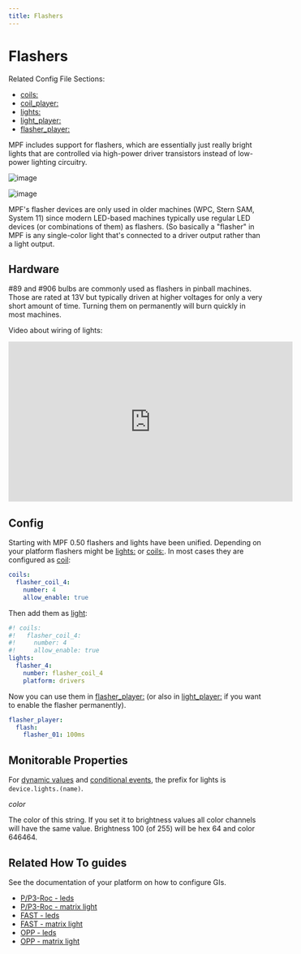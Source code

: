 ```yaml
---
title: Flashers
---
```


# Flashers


Related Config File Sections:

* [coils:](../../config/coils.md)
* [coil_player:](../../config/coil_player.md)
* [lights:](../../config/lights.md)
* [light_player:](../../config/light_player.md)
* [flasher_player:](../../config/flasher_player.md)

MPF includes support for flashers, which are essentially just really
bright lights that are controlled via high-power driver transistors
instead of low-power lighting circuitry.

![image](../images/flasher1.jpg)

![image](../images/flasher2.jpg)

MPF's flasher devices are only used in older machines (WPC, Stern SAM,
System 11) since modern LED-based machines typically use regular LED
devices (or combinations of them) as flashers. (So basically a
"flasher" in MPF is any single-color light that's connected to a
driver output rather than a light output.

## Hardware

\#89 and \#906 bulbs are commonly used as flashers in pinball machines.
Those are rated at 13V but typically driven at higher voltages for only
a very short amount of time. Turning them on permanently will burn
quickly in most machines.

Video about wiring of lights:

<div class="video-wrapper">
<iframe width="560" height="315" src="https://www.youtube.com/embed/C9GzkMduEKY" title="YouTube video player" frameborder="0" allow="accelerometer; autoplay; clipboard-write; encrypted-media; gyroscope; picture-in-picture" allowfullscreen></iframe>
</div>

## Config

Starting with MPF 0.50 flashers and lights have been unified. Depending
on your platform flashers might be [lights:](../../config/lights.md) or [coils:](../../config/coils.md). In most
cases they are configured as [coil](../../config/coils.md):

``` yaml
coils:
  flasher_coil_4:
    number: 4
    allow_enable: true
```

Then add them as [light](../../config/lights.md):

``` yaml
#! coils:
#!   flasher_coil_4:
#!     number: 4
#!     allow_enable: true
lights:
  flasher_4:
    number: flasher_coil_4
    platform: drivers
```

Now you can use them in [flasher_player:](../../config/flasher_player.md) (or also in [light_player:](../../config/light_player.md) if you want to enable the flasher permanently).

``` yaml
flasher_player:
  flash:
    flasher_01: 100ms
```

## Monitorable Properties

For
[dynamic values](../../config/instructions/dynamic_values.md) and
[conditional events](../../events/overview/conditional.md), the prefix for lights is `device.lights.(name)`.

*color*

The color of this string. If you set it to brightness values all color channels will have the same value. Brightness 100 (of 255) will be hex 64 and color 646464.

## Related How To guides

See the documentation of your platform on how to configure GIs.

* [P/P3-Roc - leds](../../hardware/multimorphic/leds.md)
* [P/P3-Roc - matrix light](../../hardware/multimorphic/lights.md)
* [FAST - leds](../../hardware/fast/leds.md)
* [FAST - matrix light](../../hardware/fast/lights.md)
* [OPP - leds](../../hardware/opp/leds.md)
* [OPP - matrix light](../../hardware/opp/lights.md)
